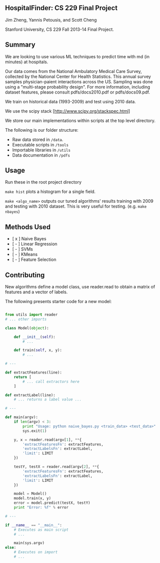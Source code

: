 HospitalFinder: CS 229 Final Project
---

Jim Zheng, Yannis Petousis, and Scott Cheng

Stanford University, CS 229 Fall 2013-14 Final Project. 

Summary
---

We are looking to use various ML techniques to predict time with md (in minutes) at hospitals.

Our data comes from the National Ambulatory Medical Care Survey, collected by the National Center for Health Statistics. This annual survey samples physician-paient interactions across
the US. Sampling was done using a "multi-stage probability design". For more information, including dataset features, please consult pdfs/docs2010.pdf or pdfs/docs09.pdf.

We train on historical data (1993-2009) and test using 2010 data. 

We use the scipy stack [http://www.scipy.org/stackspec.html]

We store our main implementations within scripts at the top level directory.

The following is our folder structure:

- Raw data stored in `/data`.
- Executable scripts in `/tools`
- Importable libraries in `/utils`
- Data documentation in `/pdfs`

Usage
---

Run these in the root project directory

`make hist` plots a histogram for a single field. 

`make <algo_name>` outputs our tuned algorithms' results training with 2009 and testing with 2010 dataset. This is very useful for testing.
(e.g. `make nbayes`)

Methods Used 
---

- [ x ] Naive Bayes
- [ - ] Linear Regression
- [ - ] SVMs
- [ - ] KMeans
- [ - ] Feature Selection

Contributing
---

New algorithms define a model class, use reader.read to obtain a matrix of features and a vector of labels. 

The following presents starter code for a new model:

```python

from utils import reader
# ... other imports

class Model(object):

	def __init__(self):
		# ...

	def train(self, x, y):
		# ...

# ---

def extractFeatures(line):
	return [
		# ... call extractors here
	]

def extractLabel(line):
	# ... returns a label value ...

# ---

def main(argv):
	if len(argv) < 3:
		print "Usage: python naive_bayes.py <train_data> <test_data>"
		sys.exit(1)

	y, x = reader.read(argv[1], **{
		'extractFeaturesFn': extractFeatures, 
		'extractLabelsFn': extractLabel, 
		'limit': LIMIT
	})

	testY, testX = reader.read(argv[2], **{
		'extractFeaturesFn': extractFeatures, 
		'extractLabelsFn': extractLabel, 
		'limit': LIMIT
	})

	model = Model()
	model.train(x, y)
	error = model.predict(testX, testY)
	print "Error: %f" % error

# ---

if __name__ == "__main__":
	# Executes as main script
	# ...

	main(sys.argv)
else:
	# Executes on import
	# ...

```
